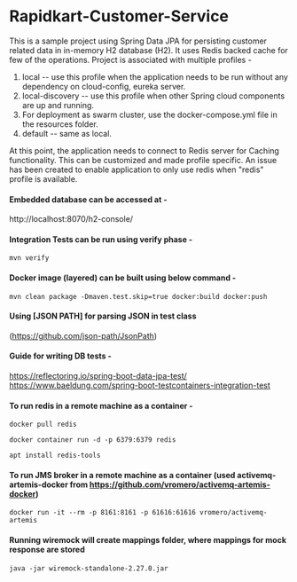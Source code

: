 # Rapidkart-Customer-Service

This is a sample project using Spring Data JPA for persisting customer related data in in-memory H2 database (H2). It uses Redis backed cache for few of the operations. 
Project is associated with multiple profiles - 
 1. local -- use this profile when the application needs to be run without any dependency on cloud-config, eureka server.
 2. local-discovery -- use this profile when other Spring cloud components are up and running. 
 3. For deployment as swarm cluster, use the docker-compose.yml file in the resources folder.
 4. default -- same as local.
 
At this point, the application needs to connect to Redis server for Caching functionality. This can be customized and made profile specific. An issue has been created to enable application to only use redis when "redis" profile is available. 

#### Embedded database can be accessed at - 
http://localhost:8070/h2-console/

#### Integration Tests can be run using verify phase - 
`mvn verify`

#### Docker image (layered) can be built using below command - 

`mvn clean package -Dmaven.test.skip=true docker:build docker:push`

#### Using [JSON PATH] for parsing JSON in test class
(https://github.com/json-path/JsonPath)

#### Guide for writing DB tests - 
https://reflectoring.io/spring-boot-data-jpa-test/
https://www.baeldung.com/spring-boot-testcontainers-integration-test 

#### To run redis in a remote machine as a container - 

`docker pull redis`

`docker container run -d -p 6379:6379 redis`

`apt install redis-tools`

#### To run JMS broker in a remote machine as a container (used activemq-artemis-docker from https://github.com/vromero/activemq-artemis-docker)  

`docker run -it --rm -p 8161:8161 -p 61616:61616 vromero/activemq-artemis`
  
#### Running wiremock will create mappings folder, where mappings for mock response are stored

`java -jar wiremock-standalone-2.27.0.jar`  

